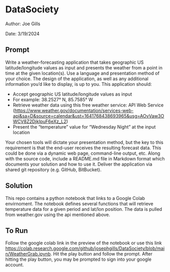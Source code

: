 # DataSociety
Author: Joe Gills

Date: 3/19/2024

## Prompt
Write a weather-forecasting application that takes geographic US latitude/longitude values as input and presents the weather from a point in time at the given location(s). Use a language and presentation method of your choice. The design of the application, as well as any additional information you’d like to display, is up to you. This application should:
- Accept geographic US latitude/longitude values as input
- For example: 38.2527° N, 85.7585° W
- Retrieve weather data using this free weather service: API Web Service (https://www.weather.gov/documentation/services-web-api&sa=D&source=calendar&ust=1641768438693965&usg=AOvVaw3OWCV8Z2DjkIpuF6eXz_L2)
- Present the “temperature” value for “Wednesday Night” at the input location

Your chosen tools will dictate your presentation method, but the key to this requirement is that the end-user receives the resulting forecast data. This could be done via a dynamic web page, command-line output, etc.
Along with the source code, include a README.md file in Markdown format which documents your solution and how to use it. Deliver the application via shared git repository (e.g. GitHub, BitBucket).

## Solution
This repo contains a python notebook that links to a Google Colab envirnoment. The notebook defines several functions that will retrieve temperature data for a given period and lat/lon position. The data is pulled from weather.gov using the api mentioned above.

## To Run
Follow the google colab link in the preview of the notebook or use this link https://colab.research.google.com/github/josephgills/DataSociety/blob/main/WeatherGrab.ipynb. Hit the play button and follow the prompt. After hitting the play button, you may be prompted to sign into your google account.
